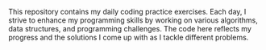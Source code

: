 This repository contains my daily coding practice exercises. Each day, I strive to enhance my programming skills by working on various algorithms, data structures, and programming challenges. The code here reflects my progress and the solutions I come up with as I tackle different problems.
